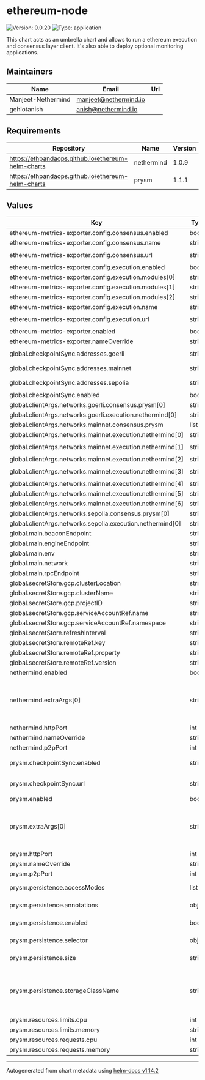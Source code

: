 # ethereum-node

![Version: 0.0.20](https://img.shields.io/badge/Version-0.0.20-informational?style=flat-square) ![Type: application](https://img.shields.io/badge/Type-application-informational?style=flat-square)

This chart acts as an umbrella chart and allows to run a ethereum execution and consensus layer client. It's also able to deploy optional monitoring applications.

## Maintainers

| Name | Email | Url |
| ---- | ------ | --- |
| Manjeet-Nethermind | <manjeet@nethermind.io> |  |
| gehlotanish | <anish@nethermind.io> |  |

## Requirements

| Repository | Name | Version |
|------------|------|---------|
| https://ethpandaops.github.io/ethereum-helm-charts | nethermind | 1.0.9 |
| https://ethpandaops.github.io/ethereum-helm-charts | prysm | 1.1.1 |

## Values

| Key | Type | Default | Description |
|-----|------|---------|-------------|
| ethereum-metrics-exporter.config.consensus.enabled | bool | `true` |  |
| ethereum-metrics-exporter.config.consensus.name | string | `"consensus-client"` |  |
| ethereum-metrics-exporter.config.consensus.url | string | `"{{ tpl  .Values.global.main.beaconEndpoint . }}"` |  |
| ethereum-metrics-exporter.config.execution.enabled | bool | `true` |  |
| ethereum-metrics-exporter.config.execution.modules[0] | string | `"eth"` |  |
| ethereum-metrics-exporter.config.execution.modules[1] | string | `"net"` |  |
| ethereum-metrics-exporter.config.execution.modules[2] | string | `"web3"` |  |
| ethereum-metrics-exporter.config.execution.name | string | `"execution-client"` |  |
| ethereum-metrics-exporter.config.execution.url | string | `"{{ tpl  .Values.global.main.rpcEndpoint . }}"` |  |
| ethereum-metrics-exporter.enabled | bool | `false` |  |
| ethereum-metrics-exporter.nameOverride | string | `"metrics-exporter"` |  |
| global.checkpointSync.addresses.goerli | string | `"https://checkpoint-sync.goerli.ethpandaops.io"` |  |
| global.checkpointSync.addresses.mainnet | string | `"https://mainnet-checkpoint-sync.attestant.io"` |  |
| global.checkpointSync.addresses.sepolia | string | `"https://checkpoint-sync.sepolia.ethpandaops.io"` |  |
| global.checkpointSync.enabled | bool | `true` |  |
| global.clientArgs.networks.goerli.consensus.prysm[0] | string | `"--goerli"` |  |
| global.clientArgs.networks.goerli.execution.nethermind[0] | string | `"--config=goerli"` |  |
| global.clientArgs.networks.mainnet.consensus.prysm | list | `[]` |  |
| global.clientArgs.networks.mainnet.execution.nethermind[0] | string | `"--Pruning.Mode=Hybrid"` |  |
| global.clientArgs.networks.mainnet.execution.nethermind[1] | string | `"--Pruning.FullPruningTrigger=VolumeFreeSpace"` |  |
| global.clientArgs.networks.mainnet.execution.nethermind[2] | string | `"--Pruning.FullPruningThresholdMb=256000"` |  |
| global.clientArgs.networks.mainnet.execution.nethermind[3] | string | `"--Pruning.AvailableSpaceCheckEnabled=false"` |  |
| global.clientArgs.networks.mainnet.execution.nethermind[4] | string | `"--Sync.NonValidatorNode=true"` |  |
| global.clientArgs.networks.mainnet.execution.nethermind[5] | string | `"--Sync.DownloadBodiesInFastSync=false"` |  |
| global.clientArgs.networks.mainnet.execution.nethermind[6] | string | `"--Sync.DownloadReceiptsInFastSync=false"` |  |
| global.clientArgs.networks.sepolia.consensus.prysm[0] | string | `"--sepolia"` |  |
| global.clientArgs.networks.sepolia.execution.nethermind[0] | string | `"--config=sepolia"` |  |
| global.main.beaconEndpoint | string | `"http://{{ .Release.Name }}-beacon:5052"` |  |
| global.main.engineEndpoint | string | `"http://{{ .Release.Name }}-execution:8551"` |  |
| global.main.env | string | `"staging"` |  |
| global.main.network | string | `"mainnet"` |  |
| global.main.rpcEndpoint | string | `"http://{{ .Release.Name }}-execution:8545"` |  |
| global.secretStore.gcp.clusterLocation | string | `"dummy-cluster-location"` |  |
| global.secretStore.gcp.clusterName | string | `"dummy-cluster-name"` |  |
| global.secretStore.gcp.projectID | string | `"dummy-project-id"` |  |
| global.secretStore.gcp.serviceAccountRef.name | string | `"dummy-service-account"` |  |
| global.secretStore.gcp.serviceAccountRef.namespace | string | `"dummy-namespace"` |  |
| global.secretStore.refreshInterval | string | `"10m"` |  |
| global.secretStore.remoteRef.key | string | `"dummy-key"` |  |
| global.secretStore.remoteRef.property | string | `"dummy-property"` |  |
| global.secretStore.remoteRef.version | string | `"1"` |  |
| nethermind.enabled | bool | `true` |  |
| nethermind.extraArgs[0] | string | `"{{- with( index .Values.global.clientArgs.networks .Values.global.main.network ) }}\n  {{- range $i, $v := .execution.nethermind }}\n  {{- if (eq $i 0) }}\n  {{- $v }}\n  {{- else }}\n  {{ $v }}\n  {{- end }}\n  {{- end -}}\n{{- end }}"` |  |
| nethermind.httpPort | int | `8545` |  |
| nethermind.nameOverride | string | `"execution"` |  |
| nethermind.p2pPort | int | `30303` |  |
| prysm.checkpointSync.enabled | string | `"{{ default .Values.global.checkpointSync.enabled false }}"` |  |
| prysm.checkpointSync.url | string | `"{{ index .Values.global.checkpointSync.addresses .Values.global.main.network }}"` |  |
| prysm.enabled | bool | `true` |  |
| prysm.extraArgs[0] | string | `"--execution-endpoint={{ tpl .Values.global.main.engineEndpoint . }} {{- with( index .Values.global.clientArgs.networks .Values.global.main.network ) }}\n  {{- range .consensus.prysm }}\n  {{ . }}\n  {{- end -}}\n{{- end -}}"` |  |
| prysm.httpPort | int | `5052` |  |
| prysm.nameOverride | string | `"beacon"` |  |
| prysm.p2pPort | int | `9000` |  |
| prysm.persistence.accessModes | list | `["ReadWriteOnce"]` | Use an existing PVC when persistence.enabled |
| prysm.persistence.annotations | object | `{}` | Annotations for volume claim template |
| prysm.persistence.enabled | bool | `true` | Uses an EmptyDir when not enabled |
| prysm.persistence.selector | object | `{}` | Selector for volume claim template |
| prysm.persistence.size | string | `"100Gi"` | Requested size for volume claim template |
| prysm.persistence.storageClassName | string | `"standard-rwo"` | Use a specific storage class E.g 'local-path' for local storage to achieve best performance Read more (https://github.com/rancher/local-path-provisioner) |
| prysm.resources.limits.cpu | int | `4` |  |
| prysm.resources.limits.memory | string | `"4Gi"` |  |
| prysm.resources.requests.cpu | int | `2` |  |
| prysm.resources.requests.memory | string | `"2Gi"` |  |

----------------------------------------------
Autogenerated from chart metadata using [helm-docs v1.14.2](https://github.com/norwoodj/helm-docs/releases/v1.14.2)
